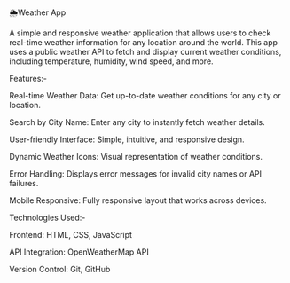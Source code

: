 🌦️Weather App

A simple and responsive weather application that allows users to check real-time weather information for any location around the world. This app uses a public weather API to fetch and display current weather conditions, including temperature, humidity, wind speed, and more.

Features:-

Real-time Weather Data: Get up-to-date weather conditions for any city or location.

Search by City Name: Enter any city to instantly fetch weather details.

User-friendly Interface: Simple, intuitive, and responsive design.

Dynamic Weather Icons: Visual representation of weather conditions.

Error Handling: Displays error messages for invalid city names or API failures.

Mobile Responsive: Fully responsive layout that works across devices.

Technologies Used:-

Frontend: HTML, CSS, JavaScript

API Integration: OpenWeatherMap API 

Version Control: Git, GitHub

